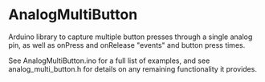 # AnalogMultiButton
Arduino library to capture multiple button presses through a single analog pin, as well as onPress and onRelease "events" and button press times.

See AnalogMultiButton.ino for a full list of examples, and see analog_multi_button.h for details on any remaining functionality it provides.
